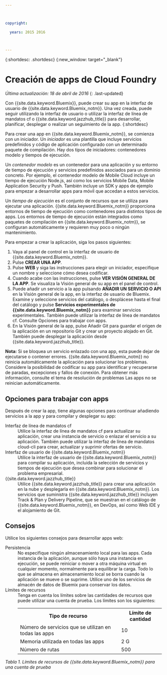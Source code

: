 ```yaml
---

 

copyright:

  years: 2015 2016

 

---
```


{:shortdesc: .shortdesc} 
{:new_window: target="_blank"}

# Creación de apps de Cloud Foundry
*Última actualización: 18 de abril de 2016*
{: .last-updated}

Con {{site.data.keyword.Bluemix}}, puede crear su app en la interfaz de usuario de {{site.data.keyword.Bluemix_notm}}. Una vez creada, puede seguir utilizando la interfaz de usuario o utilizar la interfaz de línea de mandatos cf o {{site.data.keyword.jazzhub_title}} para desarrollar, planificar, desplegar o realizar un seguimiento de la app.
{:shortdesc}

Para crear una app en {{site.data.keyword.Bluemix_notm}}, se comienza con un iniciador. Un *iniciador* es una plantilla que incluye servicios predefinidos y código de aplicación configurado con un determinado paquete de compilación. Hay dos tipos de iniciadores: contenedores modelo y tiempos de ejecución.

Un *contenedor modelo* es un contenedor para una aplicación y su entorno de tiempo de ejecución y servicios predefinidos asociados para un dominio concreto. Por ejemplo, el contenedor modelo de Mobile Cloud incluye un tiempo de ejecución Node.js, así como los servicios Mobile Data, Mobile Application Security y Push. También incluye un SDK y apps de ejemplo para empezar a desarrollar apps para móvil que accedan a estos servicios.

Un *tiempo de ejecución* es el conjunto de recursos que se utiliza para ejecutar una aplicación. {{site.data.keyword.Bluemix_notm}} proporciona entornos de tiempo de ejecución como contenedores para distintos tipos de apps. Los entornos de tiempo de ejecución están integrados como paquetes de compilación en {{site.data.keyword.Bluemix_notm}}, se configuran automáticamente y requieren muy poco o ningún mantenimiento.

Para empezar a crear la aplicación, siga los pasos siguientes:
  1. Vaya al panel de control en la interfaz de usuario de {{site.data.keyword.Bluemix_notm}}.
  2. Pulse **CREAR UNA APP**.
  3. Pulse **WEB** y siga las instrucciones
para elegir un iniciador, especifique un nombre y seleccione cómo desea codificar.
  4. Cuando acabe con las instrucciones, pulse **VER
VISIÓN GENERAL DE LA APP**. Se visualiza la Visión general de su app en el panel de control.
  5. Puede añadir un servicio a la app pulsando **AÑADIR UN SERVICIO O API** en la Visión general de la app, en la interfaz de usuario de Bluemix. Examine y seleccione servicios del catálogo, o desplácese hasta el final del catálogo y pulse **Servicios experimentales de {{site.data.keyword.Bluemix_notm}}** para examinar servicios experimentales. También puede utilizar la interfaz de línea de mandatos cf. Consulte Opciones para trabajar con apps.
  6. En la Visión general de la app, pulse Añadir Git para guardar el origen de la aplicación en un
repositorio Git y crear un proyecto alojado en Git. También puede desplegar la aplicación desde {{site.data.keyword.jazzhub_title}}.

**Nota:** Si se bloquea un servicio enlazado con una app, esta puede dejar de ejecutarse o contener errores. {{site.data.keyword.Bluemix_notm}} no reinicia automáticamente la aplicación para solucionar los problemas. Considere la posibilidad de codificar su app para identificar y recuperarse de paradas, excepciones y
fallos de conexión. Para obtener más información, consulte el tema de resolución de problemas Las apps no se reinician automáticamente.

## Opciones para trabajar con apps

Después de crear la app, tiene algunas opciones para continuar añadiendo servicios a la app y para compilar y desplegar su app:

<dl><dt>Interfaz de línea de mandatos cf</dt>
<dd>Utilice la interfaz de línea de mandatos cf para actualizar su aplicación, crear una instancia de servicio o enlazar el servicio a su aplicación. También puede utilizar la interfaz de línea de mandatos cloud-cli para crear, actualizar y suprimir ofertas de servicio.</dd>
<dt>Interfaz de usuario de {{site.data.keyword.Bluemix_notm}}</dt>
<dd>Utilice la interfaz de usuario de {{site.data.keyword.Bluemix_notm}} para compilar su aplicación, incluida la selección de servicios y tiempos de ejecución que desea combinar para solucionar el problema empresarial.</dd>
<dt>{{site.data.keyword.jazzhub_title}}</dt>
<dd>Utilice {{site.data.keyword.jazzhub_title}} para crear una aplicación en la nube y desplegarla en {{site.data.keyword.Bluemix_notm}}. Los servicios que suministra {{site.data.keyword.jazzhub_title}} incluyen Track & Plan y Delivery Pipeline, que se muestran en el catálogo de {{site.data.keyword.Bluemix_notm}}, en DevOps, así como Web IDE y el alojamiento de Git.</dd>
</dl>

## Consejos

Utilice los siguientes consejos para desarrollar apps web:

<dl><dt>Persistencia</dt>
<dd>No especifique ningún almacenamiento local para las apps. Cada instancia de la aplicación, aunque sólo haya una instancia en ejecución, se puede reiniciar o mover a otra máquina virtual en cualquier momento, normalmente para equilibrar la carga. Todo lo que se almacena en almacenamiento local se borra cuando la aplicación se mueve o se suprime. Utilice uno de los servicios de almacén de datos de Bluemix para conservar los datos.</dd>
<dt>Límites de recursos</dt>
<dd>Tenga en cuenta los límites sobre las cantidades de recursos que puede utilizar una cuenta de prueba. Los límites son los siguientes:
<table style="width:100%">
  <th>Tipo de recurso</th>	<th>Límite de cantidad</th>
<tr><td>Número de servicios que se utilizan en todas las apps</td> <td>10</td>
<tr><td>Memoria utilizada en todas las apps</td> <td>	2 G</td>
<tr><td>Número de rutas</td> <td>500</td>
</table>
</dd></dl>

*Tabla 1. Límites de recursos de {{site.data.keyword.Bluemix_notm}} para una cuenta de prueba*
